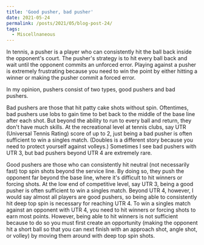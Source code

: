 ```yaml
---
title: 'Good pusher, bad pusher'
date: 2021-05-24
permalink: /posts/2021/05/blog-post-24/
tags:
  - Miscellnaneous
---
```


In tennis, a pusher is a player who can consistently hit the ball back inside the opponent's court. The pusher's strategy is to hit every ball back and wait until the opponent commits an unforced error. Playing against a pusher is extremely frustrating because you need to win the point by either hitting a winner or making the pusher commit a forced error.

In my opinion, pushers consist of two types, good pushers and bad pushers.

Bad pushers are those that hit patty cake shots without spin. Oftentimes, bad pushers use lobs to gain time to bet back to the middle of the base line after each shot. But beyond the ability to run to every ball and return, they don't have much skills. At the recreational level at tennis clubs, say UTR (Universal Tennis Rating) score of up to 2, just being a bad pusher is often sufficient to win a singles match. (Doubles is a different story because you need to protect yourself against volleys.) Sometimes I see bad pushers with UTR 3, but bad pushers beyond UTR 4 are extremely rare.

Good pushers are those who can consistently hit neutral (not necessarily fast) top spin shots beyond the service line. By doing so, they push the opponent far beyond the base line, where it's difficult to hit winners or forcing shots. At the low end of competitive level, say UTR 3, being a good pusher is often sufficient to win a singles match. Beyond UTR 4, however, I would say almost all players are good pushers, so being able to consistently hit deep top spin is necessary for reaching UTR 4. To win a singles match against an opponent with UTR 4, you need to hit winners or forcing shots to earn most points. However, being able to hit winners is not sufficient because to do so you must first create an opportunity (making the opponent hit a short ball so that you can next finish with an approach shot, angle shot, or volley) by moving them around with deep top spin shots.
